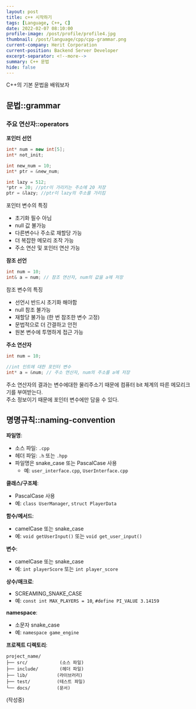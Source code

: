 ```yaml
---
layout: post
title: c++ 시작하기
tags: [Language, C++, C]
date: 2022-02-07 08:10:00
profile-image: /post/profile/profile4.jpg
thumbnail: /post/language/cpp/cpp-grammar.png
current-company: Herit Corporation
current-position: Backend Server Developer
excerpt-separator: <!--more-->
summary: C++ 문법
hide: false
---
```

C++의 기본 문법을 배워보자
<!--more-->
## 문법::grammar

### 주요 연산자::operators

**포인터 선언**
```cpp
int* num = new int[5];
int* not_init;

int new_num = 10;
int* ptr = &new_num;

int lazy = 512;
*ptr = 20; //ptr이 가리키는 주소에 20 저장
ptr = &lazy; //ptr이 lazy의 주소를 가리킴
```
포인터 변수의 특징
* 초기화 필수 아님
* null 값 불가능
* 다른변수나 주소로 재할당 가능
* 더 복잡한 메모리 조작 가능
* 주소 연산 및 포인터 연산 가능

**참조 선언**
```cpp
int num = 10;
int& a = num; // 참조 연산자, num의 값을 a에 저장
```
참조 변수의 특징
* 선언시 반드시 초기화 해야함
* null 참조 불가능
* 재할당 불가능 (한 번 참조한 변수 고정)
* 문법적으로 더 간결하고 안전
* 원본 변수에 투명하게 접근 가능

**주소 연산자**
```cpp
int num = 10;

//int 인트에 대한 포인터 변수
int* a = &num; // 주소 연산자, num의 주소를 a에 저장
```
주소 연산자의 결과는 변수에대한 물리주소기 때문에 컴퓨터 bit 체계의 따른 메모리크기를 부여받는다.  
주소 정보이기 때문에 포인터 변수에만 담을 수 있다.


## 명명규칙::naming-convention

**파일명**:
- 소스 파일: `.cpp`
- 헤더 파일: `.h` 또는 `.hpp`
- 파일명은 snake_case 또는 PascalCase 사용
    - 예: `user_interface.cpp`, `UserInterface.cpp`

**클래스/구조체**:
- PascalCase 사용
- 예: `class UserManager`, `struct PlayerData`

**함수/메서드**:
- camelCase 또는 snake_case
- 예: `void getUserInput()` 또는 `void get_user_input()`

**변수**:
- camelCase 또는 snake_case
- 예: `int playerScore` 또는 `int player_score`

**상수/매크로**:
- SCREAMING_SNAKE_CASE
- 예: `const int MAX_PLAYERS = 10`, `#define PI_VALUE 3.14159`

**namespace**:
- 소문자 snake_case
- 예: `namespace game_engine`

**프로젝트 디렉토리**:
```
project_name/
├── src/            (소스 파일)
├── include/        (헤더 파일)
├── lib/           (라이브러리)
├── test/          (테스트 파일)
└── docs/          (문서)
```


(작성중)

